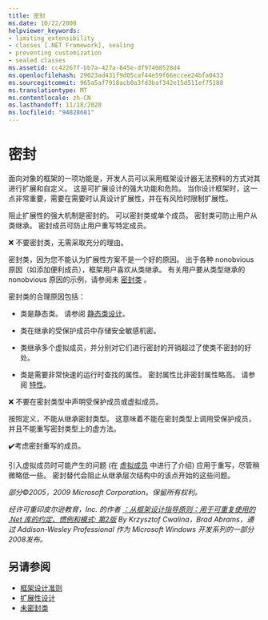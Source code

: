 ```yaml
---
title: 密封
ms.date: 10/22/2008
helpviewer_keywords:
- limiting extensibility
- classes [.NET Framework], sealing
- preventing customization
- sealed classes
ms.assetid: cc42267f-bb7a-427a-845e-df97408528d4
ms.openlocfilehash: 29023ad431f9d05caf44e59f66eccee24bfa0433
ms.sourcegitcommit: 965a5af7918acb0a3fd3baf342e15d511ef75188
ms.translationtype: MT
ms.contentlocale: zh-CN
ms.lasthandoff: 11/18/2020
ms.locfileid: "94828681"
---
```

# <a name="sealing"></a>密封
面向对象的框架的一项功能是，开发人员可以采用框架设计器无法预料的方式对其进行扩展和自定义。 这是可扩展设计的强大功能和危险。 当你设计框架时，这一点非常重要，需要在需要时认真设计扩展性，并在有风险时限制扩展性。

 阻止扩展性的强大机制是密封的。 可以密封类或单个成员。 密封类可防止用户从类继承。 密封成员可防止用户重写特定成员。

 ❌ 不要密封类，无需采取充分的理由。

 密封类，因为您不能认为扩展性方案不是一个好的原因。 出于各种 nonobvious 原因（如添加便利成员），框架用户喜欢从类继承。 有关用户要从类型继承的 nonobvious 原因的示例，请参阅未 [密封类](unsealed-classes.md) 。

 密封类的合理原因包括：

- 类是静态类。 请参阅 [静态类设计](static-class.md)。

- 类在继承的受保护成员中存储安全敏感机密。

- 类继承多个虚拟成员，并分别对它们进行密封的开销超过了使类不密封的好处。

- 类是需要非常快速的运行时查找的属性。 密封属性比非密封属性略高。 请参阅 [特性](attributes.md)。

 ❌ 不要在密封类型中声明受保护成员或虚拟成员。

 按照定义，不能从继承密封类型。 这意味着不能在密封类型上调用受保护成员，并且不能重写密封类型上的虚方法。

 ✔️考虑密封重写的成员。

 引入虚拟成员时可能产生的问题 (在 [虚拟成员](virtual-members.md) 中进行了介绍) 应用于重写，尽管稍微略低一些。 密封替代会阻止从继承层次结构中的该点开始的这些问题。

 *部分©2005，2009 Microsoft Corporation。保留所有权利。*

 *经许可重印皮尔逊教育，Inc. 的作者 [：从框架设计指导原则：用于可重复使用的 .Net 库的约定、惯例和模式; 第2版](https://www.informit.com/store/framework-design-guidelines-conventions-idioms-and-9780321545619) By Krzysztof Cwalina，Brad Abrams，通过 Addison-Wesley Professional 作为 Microsoft Windows 开发系列的一部分2008发布。*

## <a name="see-also"></a>另请参阅

- [框架设计准则](index.md)
- [扩展性设计](designing-for-extensibility.md)
- [未密封类](unsealed-classes.md)
